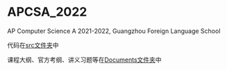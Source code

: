 # APCSA_2022

AP  Computer Science A 2021-2022, Guangzhou Foreign Language School


代码在[src文件夹](./src/)中

课程大纲、官方考纲、讲义习题等在[Documents文件夹](./Documents/)中
